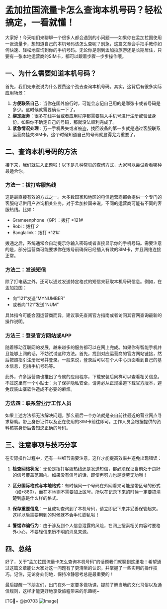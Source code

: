 # 孟加拉国流量卡怎么查询本机号码？轻松搞定，一看就懂！

大家好！今天咱们来聊聊一个很多人都会遇到的小问题——如果你在孟加拉国使用一张流量卡，想知道自己的本机号码该怎么查呢？别急，这篇文章会手把手教你如何快速、轻松地查询到你的手机号码。无论你是刚到孟加拉旅游还是长期居住，只要有一张本地运营商的SIM卡，都可以跟着步骤一步步操作哦。

## 一、为什么需要知道本机号码？

首先，我们先来说说为什么要费这个劲去查询本机号码。其实，这背后有很多实际应用场景：

1. **方便联系自己**：当你在国外旅行时，可能会忘记自己用的是哪张卡或者号码是多少。这时候就需要确认一下了。
2. **绑定服务**：很多在线平台或者应用程序都需要输入手机号进行注册或验证身份。如果你不确定自己的号码，那就没法顺利完成了。
3. **紧急情况处理**：万一手机丢失或者被盗，找回设备的第一步就是通过客服联系运营商挂失SIM卡。这个时候知道自己的号码就显得尤为重要了。

## 二、查询本机号码的方法

接下来，我们就进入正题啦！以下是几种常见的查询方式，大家可以尝试看看哪种最适合你。

### 方法一：拨打客服热线
这是最直接有效的方式之一。大多数国家和地区的电信运营商都会提供一个专门的客服电话供用户咨询相关业务。对于孟加拉国来说，不同的运营商可能有不同的客服热线。比如：
- Grameenphone（GP）：拨打 *121#
- Robi：拨打 *2*
- Banglalink：拨打 *121#

拨通之后，系统通常会自动提示你输入密码或者直接显示你的手机号码。需要注意的是，部分运营商可能要求你在拨号前确保已经插入有效的SIM卡，并且网络连接正常。

### 方法二：发送短信
除了打电话之外，还可以通过发送特定格式的短信来获取本机号码信息。例如，在孟加拉国：
- 向“121”发送“MYNUMBER”
- 或者向“121”发送“NUM”

具体指令可能会因运营商而异，建议事先查阅官方指南或者访问其官网查询最新的操作说明。

### 方法三：登录官方网站或APP
随着移动互联网的发展，越来越多的服务都可以在网上完成。如果你有智能手机并且能够上网的话，不妨试试这种方法。首先，找到对应运营商的官方网站链接，然后按照指引注册账号并登录。一般来说，登录后可以在个人中心页面看到自己的基本信息，包括手机号码等。

此外，许多运营商也推出了专属的应用程序，下载安装后同样可以查看相关信息。不过这里有一个小贴士：为了保护隐私安全，请务必从正规渠道下载官方版本，避免误装山寨软件造成不必要的麻烦。

### 方法四：联系营业厅工作人员
如果上述方法都无法解决问题，那么最后一个办法就是亲自前往最近的营业网点寻求帮助。带上身份证件以及正在使用的SIM卡前往即可。工作人员会根据提供的资料核实身份后告知您正确的号码。

## 三、注意事项与技巧分享

在实际操作过程中，还有一些细节需要注意，这样才能提高效率并避免出现错误：

1. **检查网络状况**：无论是拨打客服热线还是发送短信，都必须保证当前处于良好的信号覆盖范围内。如果没有信号的话，即使再努力也是徒劳无功哦！

2. **区分国际格式与本地格式**：有时候同一个号码在外网看来可能是带区号的形式（如+880），而在本地则不需要加上区号。所以在记录下来的时候一定要搞清楚到底是什么样的格式。

3. **保存重要信息**：一旦成功查询到了本机号码，请立即记下来并妥善保管起来。这样以后需要用到的时候就不会手忙脚乱啦！

4. **警惕诈骗行为**：由于涉及到个人信息泄露的风险，在网上搜索相关内容时要格外小心，不要轻信来历不明的消息来源。

## 四、总结

好了，关于“孟加拉国流量卡怎么查询本机号码”的话题我们就聊到这里啦！希望通过这篇文章能让大家对这一问题有了更清晰的认识，并掌握了一些实用的操作技巧。记住，无论身处何地，保持冷静思考总是最重要的！

最后提醒一下朋友们，出门在外一定要多做功课，提前了解当地的文化习俗以及通信规则，这样才能更好地享受旅程带来的乐趣呢~ 

[TG💪+ @jx0703 ![Image](https://github.com/user-attachments/assets/dbca1d08-cadb-493c-b0ec-ad6f7a83f270)]